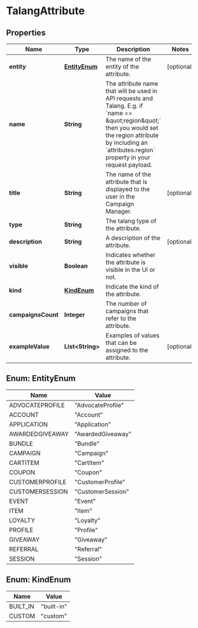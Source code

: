 

# TalangAttribute


## Properties

Name | Type | Description | Notes
------------ | ------------- | ------------- | -------------
**entity** | [**EntityEnum**](#EntityEnum) | The name of the entity of the attribute. |  [optional]
**name** | **String** | The attribute name that will be used in API requests and Talang. E.g. if &#x60;name &#x3D;&#x3D; \&quot;region\&quot;&#x60; then you would set the region attribute by including an &#x60;attributes.region&#x60; property in your request payload.  | 
**title** | **String** | The name of the attribute that is displayed to the user in the Campaign Manager. |  [optional]
**type** | **String** | The talang type of the attribute. | 
**description** | **String** | A description of the attribute. |  [optional]
**visible** | **Boolean** | Indicates whether the attribute is visible in the UI or not. | 
**kind** | [**KindEnum**](#KindEnum) | Indicate the kind of the attribute. | 
**campaignsCount** | **Integer** | The number of campaigns that refer to the attribute. | 
**exampleValue** | **List&lt;String&gt;** | Examples of values that can be assigned to the attribute. |  [optional]



## Enum: EntityEnum

Name | Value
---- | -----
ADVOCATEPROFILE | &quot;AdvocateProfile&quot;
ACCOUNT | &quot;Account&quot;
APPLICATION | &quot;Application&quot;
AWARDEDGIVEAWAY | &quot;AwardedGiveaway&quot;
BUNDLE | &quot;Bundle&quot;
CAMPAIGN | &quot;Campaign&quot;
CARTITEM | &quot;CartItem&quot;
COUPON | &quot;Coupon&quot;
CUSTOMERPROFILE | &quot;CustomerProfile&quot;
CUSTOMERSESSION | &quot;CustomerSession&quot;
EVENT | &quot;Event&quot;
ITEM | &quot;Item&quot;
LOYALTY | &quot;Loyalty&quot;
PROFILE | &quot;Profile&quot;
GIVEAWAY | &quot;Giveaway&quot;
REFERRAL | &quot;Referral&quot;
SESSION | &quot;Session&quot;



## Enum: KindEnum

Name | Value
---- | -----
BUILT_IN | &quot;built-in&quot;
CUSTOM | &quot;custom&quot;



